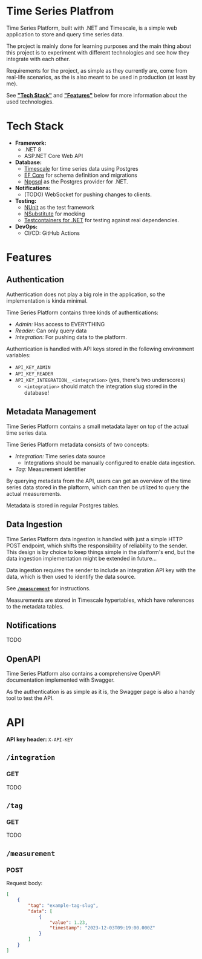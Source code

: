 # Time Series Platfrom

Time Series Platform, built with .NET and Timescale, is a simple web application to store and query time series data.

The project is mainly done for learning purposes and the main thing about this project is to experiment with different technologies and see how they integrate with each other.

Requirements for the project, as simple as they currently are, come from real-life scenarios,
as the is also meant to be used in production (at least by me). 

See [**"Tech Stack"**](#tech-stack) and [**"Features"**](#features) below for more information about the used technologies.

# Tech Stack

- **Framework:**
    - .NET 8
    - ASP.NET Core Web API
- **Database:**
    - [Timescale](https://www.timescale.com/) for time series data using Postgres
    - [EF Core](https://learn.microsoft.com/en-us/ef/core/) for schema definition and migrations
    - [Npgsql](https://www.npgsql.org/) as the Postgres provider for .NET.
- **Notifications:**
    - (TODO) WebSocket for pushing changes to clients.
- **Testing:**
    - [NUnit](https://nunit.org/) as the test framework
    - [NSubstitute](https://nsubstitute.github.io/) for mocking
    - [Testcontainers for .NET](https://dotnet.testcontainers.org/) for testing against real dependencies.
- **DevOps:**
    - CI/CD: GitHub Actions

# Features

## Authentication

Authentication does not play a big role in the application, so the implementation is kinda minimal.

Time Series Platform contains three kinds of authentications:
- _Admin:_ Has access to EVERYTHING
- _Reader:_ Can only query data
- _Integration:_ For pushing data to the platform.

Authentication is handled with API keys stored in the following environment variables:
- `API_KEY_ADMIN`
- `API_KEY_READER`
- `API_KEY_INTEGRATION__<integration>` (yes, there's two underscores)
    - `<integration>` should match the integration slug stored in the database!

## Metadata Management

Time Series Platform contains a small metadata layer on top of the actual time series data.

Time Series Platform metadata consists of two concepts:
- _Integration:_ Time series data source
    - Integrations should be manually configured to enable data ingestion.
- _Tag:_ Measurement identifier

By querying metadata from the API, users can get an overview of the time series data stored in the plaftorm, which can then be utilized to query the actual measurements.

Metadata is stored in regular Postgres tables.

## Data Ingestion

Time Series Platform data ingestion is handled with just a simple HTTP POST endpoint,
which shifts the responsibility of reliability to the sender.
This design is by choice to keep things simple in the platform's end,
but the data ingestion implementation might be extended in future...

Data ingestion requires the sender to include an integration API key with the data,
which is then used to identify the data source.

See [**`/measurement`**](#measurement) for instructions.

Measurements are stored in Timescale hypertables, which have references to the metadata tables.

## Notifications

TODO

## OpenAPI

Time Series Platform also contains a comprehensive OpenAPI documentation implemented with Swagger.

As the authentication is as simple as it is, the Swagger page is also a handy tool to test the API.

# API

**API key header:** `X-API-KEY`

## `/integration`

### GET

TODO

## `/tag`

### GET

TODO

## `/measurement`

### POST

Request body:
```json
[
    {
        "tag": "example-tag-slug",
        "data": [
            {
                "value": 1.23,
                "timestamp": "2023-12-03T09:19:00.000Z"
            }
        ]
    }
]
```
